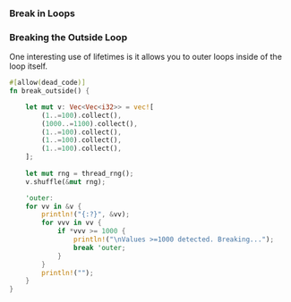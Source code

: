 ### Break in Loops

### Breaking the Outside Loop

One interesting use of lifetimes is it allows you to outer loops inside of the loop itself.

```rust
#[allow(dead_code)]
fn break_outside() {

    let mut v: Vec<Vec<i32>> = vec![
        (1..=100).collect(),
        (1000..=1100).collect(),
        (1..=100).collect(),
        (1..=100).collect(),
        (1..=100).collect(),
    ];
    
    let mut rng = thread_rng();
    v.shuffle(&mut rng);

    'outer:
    for vv in &v {
        println!("{:?}", &vv);
        for vvv in vv {
            if *vvv >= 1000 {
                println!("\nValues >=1000 detected. Breaking...");
                break 'outer;
            }
        }
        println!("");
    }
}
```